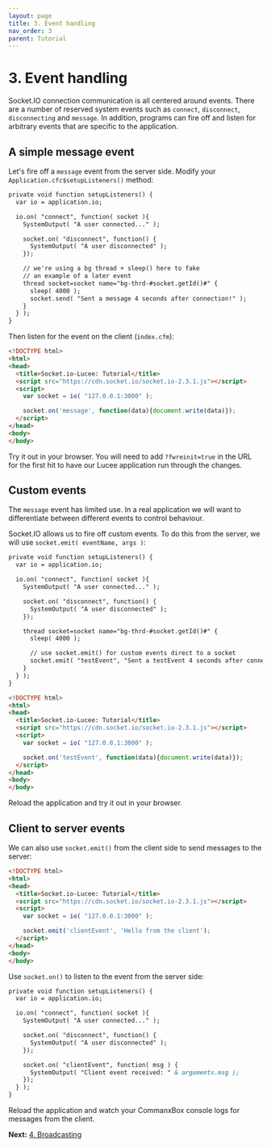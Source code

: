 ```yaml
---
layout: page
title: 3. Event handling
nav_order: 3
parent: Tutorial
---
```


# 3. Event handling

Socket.IO connection communication is all centered around events. There are a number of reserved system events such as `connect`, `disconnect`, `disconnecting` and `message`. In addition, programs can fire off and listen for arbitrary events that are specific to the application.

## A simple message event

Let's fire off a `message` event from the server side. Modify your `Application.cfc$setupListeners()` method:

```cfc
private void function setupListeners() {
  var io = application.io;

  io.on( "connect", function( socket ){
    SystemOutput( "A user connected..." );

    socket.on( "disconnect", function() {
      SystemOutput( "A user disconnected" );
    });

    // we're using a bg thread + sleep() here to fake
    // an example of a later event
    thread socket=socket name="bg-thrd-#socket.getId()#" {
      sleep( 4000 );
      socket.send( "Sent a message 4 seconds after connection!" );
    }
  } );
}
```

Then listen for the event on the client (`index.cfm`):

```html
<!DOCTYPE html>
<html>
<head>
  <title>Socket.io-Lucee: Tutorial</title>
  <script src="https://cdn.socket.io/socket.io-2.3.1.js"></script>
  <script>
    var socket = io( "127.0.0.1:3000" );

    socket.on('message', function(data){document.write(data)});
  </script>
</head>
<body>
</body>
```

Try it out in your browser. You will need to add `?fwreinit=true` in the URL for the first hit to have our Lucee application run through the changes.

## Custom events

The `message` event has limited use. In a real application we will want to differentiate between different events to control behaviour.

Socket.IO allows us to fire off custom events. To do this from the server, we will use `socket.emit( eventName, args )`:

```cfc
private void function setupListeners() {
  var io = application.io;

  io.on( "connect", function( socket ){
    SystemOutput( "A user connected..." );

    socket.on( "disconnect", function() {
      SystemOutput( "A user disconnected" );
    });

    thread socket=socket name="bg-thrd-#socket.getId()#" {
      sleep( 4000 );

      // use socket.emit() for custom events direct to a socket
      socket.emit( "testEvent", "Sent a testEvent 4 seconds after connection!" );
    }
  } );
}
```


```html
<!DOCTYPE html>
<html>
<head>
  <title>Socket.io-Lucee: Tutorial</title>
  <script src="https://cdn.socket.io/socket.io-2.3.1.js"></script>
  <script>
    var socket = io( "127.0.0.1:3000" );

    socket.on('testEvent', function(data){document.write(data)});
  </script>
</head>
<body>
</body>
```

Reload the application and try it out in your browser.

## Client to server events

We can also use `socket.emit()` from the client side to send messages to the server:

```html
<!DOCTYPE html>
<html>
<head>
  <title>Socket.io-Lucee: Tutorial</title>
  <script src="https://cdn.socket.io/socket.io-2.3.1.js"></script>
  <script>
    var socket = io( "127.0.0.1:3000" );

    socket.emit('clientEvent', 'Hello from the client');
  </script>
</head>
<body>
</body>
```

Use `socket.on()` to listen to the event from the server side:

```cfc
private void function setupListeners() {
  var io = application.io;

  io.on( "connect", function( socket ){
    SystemOutput( "A user connected..." );

    socket.on( "disconnect", function() {
      SystemOutput( "A user disconnected" );
    });

    socket.on( "clientEvent", function( msg ) {
      SystemOutput( "Client event received: " & arguments.msg );
    });    
  } );
}
```

Reload the application and watch your CommanxBox console logs for messages from the client.

**Next:** [4. Broadcasting](4-broadcasting.html)